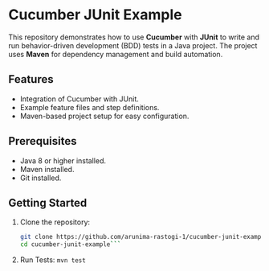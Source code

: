 # Cucumber JUnit Example 

This repository demonstrates how to use **Cucumber** with **JUnit** to write and run behavior-driven development (BDD) tests in a Java project. The project uses **Maven** for dependency management and build automation.

## Features
- Integration of Cucumber with JUnit.
- Example feature files and step definitions.
- Maven-based project setup for easy configuration.

## Prerequisites 
- Java 8 or higher installed.
- Maven installed.
- Git installed.

## Getting Started
1. Clone the repository:
   ```bash
   git clone https://github.com/arunima-rastogi-1/cucumber-junit-example.git
   cd cucumber-junit-example```
2. Run Tests:
   ```mvn test``` 
 
  
  
